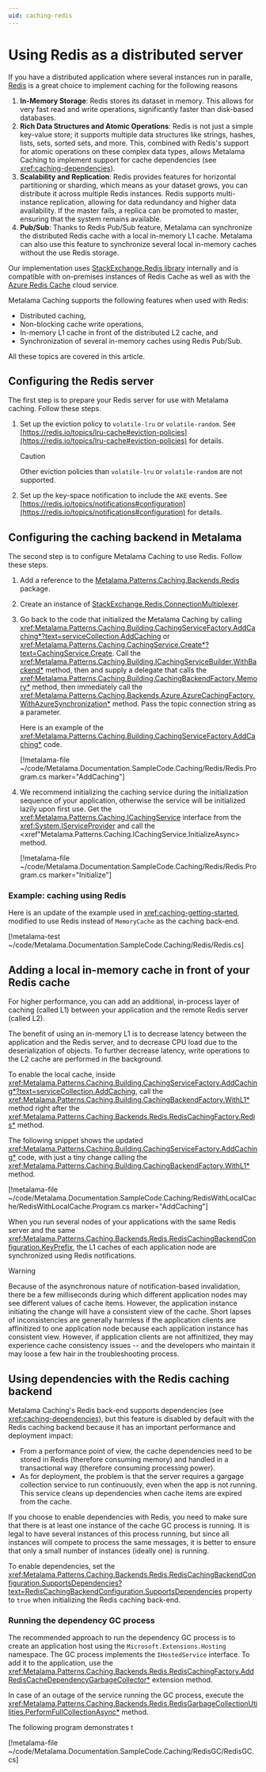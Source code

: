 ```yaml
---
uid: caching-redis
---
```


# Using Redis as a distributed server

If you have a distributed application where several instances run in paralle, [Redis](https://redis.io/) is a great choice to implement caching for the following reasons

1. **In-Memory Storage**: Redis stores its dataset in memory. This allows for very fast read and write operations, significantly faster than disk-based databases.
2. **Rich Data Structures and Atomic Operations**: Redis is not just a simple key-value store; it supports multiple data structures like strings, hashes, lists, sets, sorted sets, and more. This, combined with Redis's support for atomic operations on these complex data types, allows Metalama Caching to implement support for cache dependencies (see <xref:caching-dependencies>).
3. **Scalability and Replication**: Redis provides features for horizontal partitioning or sharding, which means as your dataset grows, you can distribute it across multiple Redis instances. Redis supports multi-instance replication, allowing for data redundancy and higher data availability. If the master fails, a replica can be promoted to master, ensuring that the system remains available.
5. **Pub/Sub**: Thanks to Redis Pub/Sub feature, Metalama can synchronize the distributed Redis cache with a local in-memory L1 cache. Metalama can also use this feature to synchronize several local in-memory caches without the use Redis storage.

Our implementation uses [StackExchange.Redis library](https://stackexchange.github.io/StackExchange.Redis/) internally and is compatible with on-premises instances of Redis Cache as well as with the [Azure Redis Cache](https://azure.microsoft.com/en-us/services/cache/) cloud service. 

Metalama Caching supports the following features when used with Redis:

* Distributed caching,
* Non-blocking cache write operations,
* In-memory L1 cache in front of the distributed L2 cache, and
* Synchronization of several in-memory caches using Redis Pub/Sub.

All these topics are covered in this article.

## Configuring the Redis server

The first step is to prepare your Redis server for use with Metalama caching. Follow these steps.

1. Set up the eviction policy to `volatile-lru` or `volatile-random`. See [https://redis.io/topics/lru-cache#eviction-policies](https://redis.io/topics/lru-cache#eviction-policies) for details. 

    > [!CAUTION]
    > Other eviction policies than `volatile-lru` or `volatile-random` are not supported. 


2. Set up the key-space notification to include the `AKE` events. See [https://redis.io/topics/notifications#configuration](https://redis.io/topics/notifications#configuration) for details. 



## Configuring the caching backend in Metalama

The second step is to configure Metalama Caching to use Redis. Follow these steps.


1. Add a reference to the [Metalama.Patterns.Caching.Backends.Redis](https://www.nuget.org/packages/Metalama.Patterns.Caching.Backends.Redis/) package. 


2. Create an instance of [StackExchange.Redis.ConnectionMultiplexer](https://stackexchange.github.io/StackExchange.Redis/Configuration). 


3. Go back to the code that initialized the Metalama Caching by calling <xref:Metalama.Patterns.Caching.Building.CachingServiceFactory.AddCaching*?text=serviceCollection.AddCaching>  or <xref:Metalama.Patterns.Caching.CachingService.Create*?text=CachingService.Create>. Call the <xref:Metalama.Patterns.Caching.Building.ICachingServiceBuilder.WithBackend*> method, then and supply a delegate that calls the <xref:Metalama.Patterns.Caching.Building.CachingBackendFactory.Memory*> method, then immediately call the <xref:Metalama.Patterns.Caching.Backends.Azure.AzureCachingFactory.WithAzureSynchronization*> method. Pass the topic connection string as a parameter.

    Here is an example of the <xref:Metalama.Patterns.Caching.Building.CachingServiceFactory.AddCaching*> code.

    [!metalama-file ~/code/Metalama.Documentation.SampleCode.Caching/Redis/Redis.Program.cs marker="AddCaching"]


4. We recommend initializing the caching service during the initialization sequence of your application, otherwise the service will be initialized lazily upon first use. Get the <xref:Metalama.Patterns.Caching.ICachingService>   interface from the <xref:System.IServiceProvider> and call the <xref"Metalama.Patterns.Caching.ICachingService.InitializeAsync> method.

    [!metalama-file ~/code/Metalama.Documentation.SampleCode.Caching/Redis/Redis.Program.cs marker="Initialize"]

### Example: caching using Redis

Here is an update of the example used in <xref:caching-getting-started>, modified to use Redis instead of `MemoryCache` as the caching back-end.

[!metalama-test ~/code/Metalama.Documentation.SampleCode.Caching/Redis/Redis.cs]


## Adding a local in-memory cache in front of your Redis cache

For higher performance, you can add an additional, in-process layer of caching (called L1) between your application and the remote Redis server (called L2). 

The benefit of using an in-memory L1 is to decrease latency between the application and the Redis server, and to decrease CPU load due to the deserialization of objects. To further decrease latency, write operations to the L2 cache are performed in the background.

To enable the local cache, inside <xref:Metalama.Patterns.Caching.Building.CachingServiceFactory.AddCaching*?text=serviceCollection.AddCaching>, call the <xref:Metalama.Patterns.Caching.Building.CachingBackendFactory.WithL1*> method right after the <xref:Metalama.Patterns.Caching.Backends.Redis.RedisCachingFactory.Redis*> method.

The following snippet shows the updated <xref:Metalama.Patterns.Caching.Building.CachingServiceFactory.AddCaching*> code, with just a tiny change calling the <xref:Metalama.Patterns.Caching.Building.CachingBackendFactory.WithL1*> method.

[!metalama-file ~/code/Metalama.Documentation.SampleCode.Caching/RedisWithLocalCache/RedisWithLocalCache.Program.cs marker="AddCaching"]

When you run several nodes of your applications with the same Redis server and the same <xref:Metalama.Patterns.Caching.Backends.Redis.RedisCachingBackendConfiguration.KeyPrefix>, the L1 caches of each application node are synchronized using Redis notifications.

> [!WARNING]
> Because of the asynchronous nature of notification-based invalidation, there be a few milliseconds during which different application nodes may see different values of cache items. However, the application instance initiating the change will have a consistent view of the cache. Short lapses of inconsistencies are generally harmless if the application clients are affinitized to one application node because each application instance has consistent view. However, if application clients are not affinitized, they may experience cache consistency issues -- and the developers who maintain it may loose a few hair in the troubleshooting process.



## Using dependencies with the Redis caching backend

Metalama Caching's Redis back-end supports dependencies (see <xref:caching-dependencies>), but this feature is disabled by default with the Redis caching backend because it has an important performance and deployment impact:

* From a performance point of view, the cache dependencies need to be stored in Redis (therefore consuming memory) and handled in a transactional way (therefore consuming processing power). 
* As for deployment, the problem is that the server requires a gargage collection service to run continuously, even when the app is not running. This service cleans up dependencies when cache items are expired from the cache.

If you choose to enable dependencies with Redis, you need to make sure that there is at least one instance of the cache GC process is running. It is legal to have several instances of this process running, but since all instances will compete to process the same messages, it is better to ensure that only a small number of instances (ideally one) is running.

To enable dependencies, set the <xref:Metalama.Patterns.Caching.Backends.Redis.RedisCachingBackendConfiguration.SupportsDependencies?text=RedisCachingBackendConfiguration.SupportsDependencies> property to `true` when initializing the Redis caching back-end.

### Running the dependency GC process

The recommended approach to run the dependency GC process is to create an application host using the `Microsoft.Extensions.Hosting` namespace. The GC process implements the `IHostedService` interface. To add it to the application, use the <xref:Metalama.Patterns.Caching.Backends.Redis.RedisCachingFactory.AddRedisCacheDependencyGarbageCollector*> extension method.


In case of an outage of the service running the GC process, execute the <xref:Metalama.Patterns.Caching.Backends.Redis.RedisGarbageCollectionUtilities.PerformFullCollectionAsync*> method. 

The following program demonstrates t

[!metalama-file ~/code/Metalama.Documentation.SampleCode.Caching/RedisGC/RedisGC.cs]




